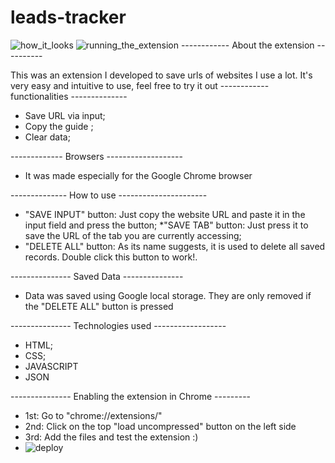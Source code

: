 # leads-tracker
![how_it_looks](https://user-images.githubusercontent.com/68081476/161401684-2c592268-19ab-4b81-a89b-266baacdc098.png)
![running_the_extension](https://user-images.githubusercontent.com/68081476/161401713-52ff9836-0f5c-4703-a7c9-0d85f4c0d335.png)
------------ About the extension ----------

This was an extension I developed to save urls of websites I use a lot. It's very easy and intuitive to use, feel free to try it out
------------ functionalities --------------
* Save URL via input;
* Copy the guide ;
* Clear data;

------------- Browsers -------------------

* It was made especially for the Google Chrome browser

-------------- How to use ----------------------
* "SAVE INPUT" button: Just copy the website URL and paste it in the input field and press the button;
*"SAVE TAB" button: Just press it to save the URL of the tab you are currently accessing;
* "DELETE ALL" button: As its name suggests, it is used to delete all saved records. Double click this button to work!.

--------------- Saved Data ---------------
* Data was saved using Google local storage. They are only removed if the "DELETE ALL" button is pressed

--------------- Technologies used ------------------
* HTML;
* CSS;
* JAVASCRIPT
* JSON

--------------- Enabling the extension in Chrome ---------
* 1st: Go to "chrome://extensions/"
* 2nd: Click on the top "load uncompressed" button on the left side
* 3rd: Add the files and test the extension :)
* ![deploy](https://user-images.githubusercontent.com/68081476/161401788-31b3dcbc-e790-462f-b4db-320cbf77aeee.png)

